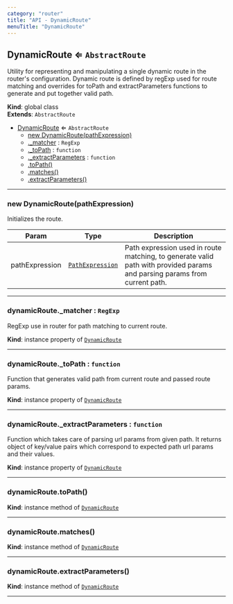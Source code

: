 ```yaml
---
category: "router"
title: "API - DynamicRoute"
menuTitle: "DynamicRoute"
---
```


## DynamicRoute ⇐ <code>AbstractRoute</code>&nbsp;<a name="DynamicRoute" href="https://github.com/seznam/ima/blob/v17.15.0/packages/core/src/router/DynamicRoute.js#L26" target="_blank"><span class="icon"><i class="fas fa-external-link-alt fa-xs"></i></span></a>
Utility for representing and manipulating a single dynamic route in the
router's configuration. Dynamic route is defined by regExp used for route
matching and overrides for toPath and extractParameters functions to generate
and put together valid path.

**Kind**: global class  
**Extends**: <code>AbstractRoute</code>  

* [DynamicRoute](#DynamicRoute) ⇐ <code>AbstractRoute</code>
    * [new DynamicRoute(pathExpression)](#new_DynamicRoute_new)
    * [._matcher](#DynamicRoute+_matcher) : <code>RegExp</code>
    * [._toPath](#DynamicRoute+_toPath) : <code>function</code>
    * [._extractParameters](#DynamicRoute+_extractParameters) : <code>function</code>
    * [.toPath()](#DynamicRoute+toPath)
    * [.matches()](#DynamicRoute+matches)
    * [.extractParameters()](#DynamicRoute+extractParameters)


* * *

### new DynamicRoute(pathExpression)&nbsp;<a name="new_DynamicRoute_new"></a>
Initializes the route.


| Param | Type | Description |
| --- | --- | --- |
| pathExpression | [<code>PathExpression</code>](#Route..PathExpression) | Path expression used in route matching,        to generate valid path with provided params and parsing params from current path. |


* * *

### dynamicRoute.\_matcher : <code>RegExp</code>&nbsp;<a name="DynamicRoute+_matcher" href="https://github.com/seznam/ima/blob/v17.15.0/packages/core/src/router/DynamicRoute.js#L54" target="_blank"><span class="icon"><i class="fas fa-external-link-alt fa-xs"></i></span></a>
RegExp use in router for path matching to current route.

**Kind**: instance property of [<code>DynamicRoute</code>](#DynamicRoute)  

* * *

### dynamicRoute.\_toPath : <code>function</code>&nbsp;<a name="DynamicRoute+_toPath" href="https://github.com/seznam/ima/blob/v17.15.0/packages/core/src/router/DynamicRoute.js#L67" target="_blank"><span class="icon"><i class="fas fa-external-link-alt fa-xs"></i></span></a>
Function that generates valid path from current route and passed route params.

**Kind**: instance property of [<code>DynamicRoute</code>](#DynamicRoute)  

* * *

### dynamicRoute.\_extractParameters : <code>function</code>&nbsp;<a name="DynamicRoute+_extractParameters" href="https://github.com/seznam/ima/blob/v17.15.0/packages/core/src/router/DynamicRoute.js#L82" target="_blank"><span class="icon"><i class="fas fa-external-link-alt fa-xs"></i></span></a>
Function which takes care of parsing url params from given path.
It returns object of key/value pairs which correspond to expected path url
params and their values.

**Kind**: instance property of [<code>DynamicRoute</code>](#DynamicRoute)  

* * *

### dynamicRoute.toPath()&nbsp;<a name="DynamicRoute+toPath" href="https://github.com/seznam/ima/blob/v17.15.0/packages/core/src/router/DynamicRoute.js#L88" target="_blank"><span class="icon"><i class="fas fa-external-link-alt fa-xs"></i></span></a>
**Kind**: instance method of [<code>DynamicRoute</code>](#DynamicRoute)  

* * *

### dynamicRoute.matches()&nbsp;<a name="DynamicRoute+matches" href="https://github.com/seznam/ima/blob/v17.15.0/packages/core/src/router/DynamicRoute.js#L95" target="_blank"><span class="icon"><i class="fas fa-external-link-alt fa-xs"></i></span></a>
**Kind**: instance method of [<code>DynamicRoute</code>](#DynamicRoute)  

* * *

### dynamicRoute.extractParameters()&nbsp;<a name="DynamicRoute+extractParameters" href="https://github.com/seznam/ima/blob/v17.15.0/packages/core/src/router/DynamicRoute.js#L104" target="_blank"><span class="icon"><i class="fas fa-external-link-alt fa-xs"></i></span></a>
**Kind**: instance method of [<code>DynamicRoute</code>](#DynamicRoute)  

* * *

